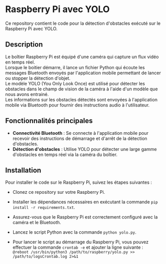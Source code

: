 # Raspberry Pi avec YOLO

Ce repository contient le code pour la détection d'obstacles exécuté sur le Raspberry Pi avec YOLO.

## Description

Le boîtier Raspberry Pi est équipé d'une caméra qui capture un flux vidéo en temps réel. \
Lorsque le boitier démarre, il lance un fichier Python qui écoute les messages Bluetooth envoyés par l'application mobile permettant de lancer ou stopper la détection d'objet.\
Le modèle YOLO (You Only Look Once) est utilisé pour détecter les obstacles dans le champ de vision de la caméra à l'aide d'un modèle que nous avons entrainé. \
Les informations sur les obstacles détectés sont envoyées à l'application mobile via Bluetooth pour fournir des instructions audio à l'utilisateur. 

## Fonctionnalités principales

- **Connectivité Bluetooth** : Se connecte à l'application mobile pour recevoir des instructions de démarrage et d'arrêt de la détection d'obstacles.
- **Détection d'obstacles** : Utilise YOLO pour détecter une large gamme d'obstacles en temps réel via la caméra du boîtier.


## Installation

Pour installer le code sur le Raspberry Pi, suivez les étapes suivantes :
- Clonez ce repository sur votre Raspberry Pi.
- Installer les dépendances nécessaires en exécutant la commande `pip install -r requirements.txt`.
- Assurez-vous que le Raspberry Pi est correctement configuré avec la caméra et le Bluetooth.
- Lancez le script Python avec la commande `python yolo.py`.

- Pour lancer le script au démarrage du Raspberry Pi, vous pouvez effectuer la commande  `crontab -e` et ajouter la ligne suivante : \
`@reboot /usr/bin/python3 /path/to/raspberry/yolo.py >> /path/to/logsCrontab.log 2>&1`